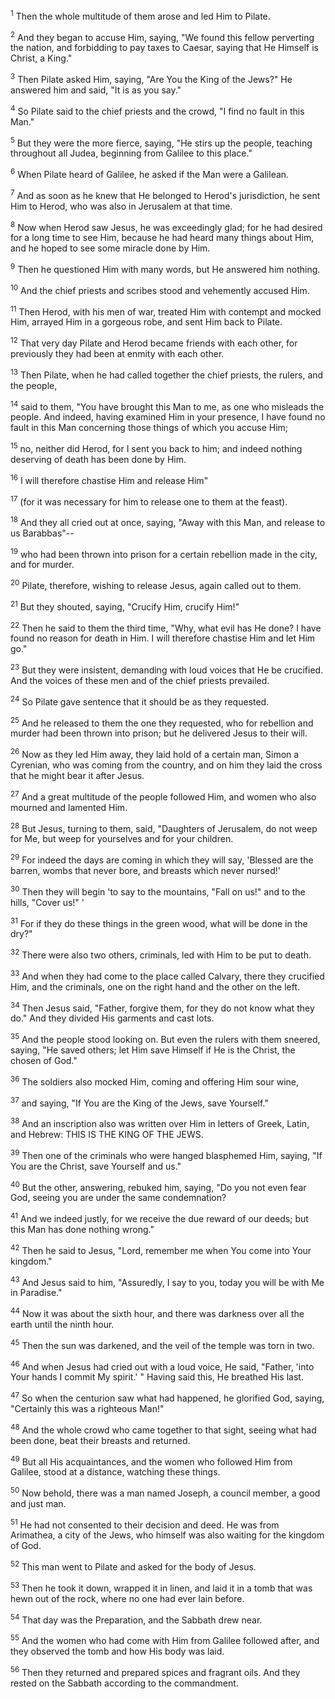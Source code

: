 <sup>1</sup> 
Then the whole multitude of them arose and led Him to Pilate. 

<sup>2</sup> 
And they began to accuse Him, saying, "We found this fellow perverting the nation, and forbidding to pay taxes to Caesar, saying that He Himself is Christ, a King." 

<sup>3</sup> 
Then Pilate asked Him, saying, "Are You the King of the Jews?" He answered him and said, "It is as you say." 

<sup>4</sup> 
So Pilate said to the chief priests and the crowd, "I find no fault in this Man." 

<sup>5</sup> 
But they were the more fierce, saying, "He stirs up the people, teaching throughout all Judea, beginning from Galilee to this place." 

<sup>6</sup> 
When Pilate heard of Galilee, he asked if the Man were a Galilean. 

<sup>7</sup> 
And as soon as he knew that He belonged to Herod's jurisdiction, he sent Him to Herod, who was also in Jerusalem at that time. 

<sup>8</sup> 
Now when Herod saw Jesus, he was exceedingly glad; for he had desired for a long time to see Him, because he had heard many things about Him, and he hoped to see some miracle done by Him. 

<sup>9</sup> 
Then he questioned Him with many words, but He answered him nothing. 

<sup>10</sup> 
And the chief priests and scribes stood and vehemently accused Him. 

<sup>11</sup> 
Then Herod, with his men of war, treated Him with contempt and mocked Him, arrayed Him in a gorgeous robe, and sent Him back to Pilate. 

<sup>12</sup> 
That very day Pilate and Herod became friends with each other, for previously they had been at enmity with each other.

<sup>13</sup> 
Then Pilate, when he had called together the chief priests, the rulers, and the people, 

<sup>14</sup> 
said to them, "You have brought this Man to me, as one who misleads the people. And indeed, having examined Him in your presence, I have found no fault in this Man concerning those things of which you accuse Him; 

<sup>15</sup> 
no, neither did Herod, for I sent you back to him; and indeed nothing deserving of death has been done by Him. 

<sup>16</sup> 
I will therefore chastise Him and release Him" 

<sup>17</sup> 
(for it was necessary for him to release one to them at the feast). 

<sup>18</sup> 
And they all cried out at once, saying, "Away with this Man, and release to us Barabbas"-- 

<sup>19</sup> 
who had been thrown into prison for a certain rebellion made in the city, and for murder. 

<sup>20</sup> 
Pilate, therefore, wishing to release Jesus, again called out to them. 

<sup>21</sup> 
But they shouted, saying, "Crucify Him, crucify Him!" 

<sup>22</sup> 
Then he said to them the third time, "Why, what evil has He done? I have found no reason for death in Him. I will therefore chastise Him and let Him go." 

<sup>23</sup> 
But they were insistent, demanding with loud voices that He be crucified. And the voices of these men and of the chief priests prevailed. 

<sup>24</sup> 
So Pilate gave sentence that it should be as they requested. 

<sup>25</sup> 
And he released to them the one they requested, who for rebellion and murder had been thrown into prison; but he delivered Jesus to their will.

<sup>26</sup> 
Now as they led Him away, they laid hold of a certain man, Simon a Cyrenian, who was coming from the country, and on him they laid the cross that he might bear it after Jesus. 

<sup>27</sup> 
And a great multitude of the people followed Him, and women who also mourned and lamented Him. 

<sup>28</sup> 
But Jesus, turning to them, said, "Daughters of Jerusalem, do not weep for Me, but weep for yourselves and for your children. 

<sup>29</sup> 
For indeed the days are coming in which they will say, 'Blessed are the barren, wombs that never bore, and breasts which never nursed!' 

<sup>30</sup> 
Then they will begin 'to say to the mountains, "Fall on us!" and to the hills, "Cover us!" ' 

<sup>31</sup> 
For if they do these things in the green wood, what will be done in the dry?" 

<sup>32</sup> 
There were also two others, criminals, led with Him to be put to death. 

<sup>33</sup> 
And when they had come to the place called Calvary, there they crucified Him, and the criminals, one on the right hand and the other on the left. 

<sup>34</sup> 
Then Jesus said, "Father, forgive them, for they do not know what they do." And they divided His garments and cast lots. 

<sup>35</sup> 
And the people stood looking on. But even the rulers with them sneered, saying, "He saved others; let Him save Himself if He is the Christ, the chosen of God." 

<sup>36</sup> 
The soldiers also mocked Him, coming and offering Him sour wine, 

<sup>37</sup> 
and saying, "If You are the King of the Jews, save Yourself." 

<sup>38</sup> 
And an inscription also was written over Him in letters of Greek, Latin, and Hebrew: THIS IS THE KING OF THE JEWS. 

<sup>39</sup> 
Then one of the criminals who were hanged blasphemed Him, saying, "If You are the Christ, save Yourself and us." 

<sup>40</sup> 
But the other, answering, rebuked him, saying, "Do you not even fear God, seeing you are under the same condemnation? 

<sup>41</sup> 
And we indeed justly, for we receive the due reward of our deeds; but this Man has done nothing wrong." 

<sup>42</sup> 
Then he said to Jesus, "Lord, remember me when You come into Your kingdom." 

<sup>43</sup> 
And Jesus said to him, "Assuredly, I say to you, today you will be with Me in Paradise." 

<sup>44</sup> 
Now it was about the sixth hour, and there was darkness over all the earth until the ninth hour. 

<sup>45</sup> 
Then the sun was darkened, and the veil of the temple was torn in two. 

<sup>46</sup> 
And when Jesus had cried out with a loud voice, He said, "Father, 'into Your hands I commit My spirit.' " Having said this, He breathed His last. 

<sup>47</sup> 
So when the centurion saw what had happened, he glorified God, saying, "Certainly this was a righteous Man!" 

<sup>48</sup> 
And the whole crowd who came together to that sight, seeing what had been done, beat their breasts and returned. 

<sup>49</sup> 
But all His acquaintances, and the women who followed Him from Galilee, stood at a distance, watching these things.

<sup>50</sup> 
Now behold, there was a man named Joseph, a council member, a good and just man. 

<sup>51</sup> 
He had not consented to their decision and deed. He was from Arimathea, a city of the Jews, who himself was also waiting for the kingdom of God. 

<sup>52</sup> 
This man went to Pilate and asked for the body of Jesus. 

<sup>53</sup> 
Then he took it down, wrapped it in linen, and laid it in a tomb that was hewn out of the rock, where no one had ever lain before. 

<sup>54</sup> 
That day was the Preparation, and the Sabbath drew near. 

<sup>55</sup> 
And the women who had come with Him from Galilee followed after, and they observed the tomb and how His body was laid. 

<sup>56</sup> 
Then they returned and prepared spices and fragrant oils. And they rested on the Sabbath according to the commandment.